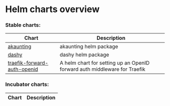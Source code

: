 # Helm charts overview
### Stable charts:
| Chart | Description |
| ----- | ----------- |
| [akaunting](stable/akaunting) | akaunting helm package |
| [dashy](stable/dashy) | dashy helm package |
| [traefik-forward-auth-openid](stable/traefik-forward-auth-openid) | A helm chart for setting up an OpenID forward auth middleware for Traefik |
### Incubator charts:
| Chart | Description |
| ----- | ----------- |
